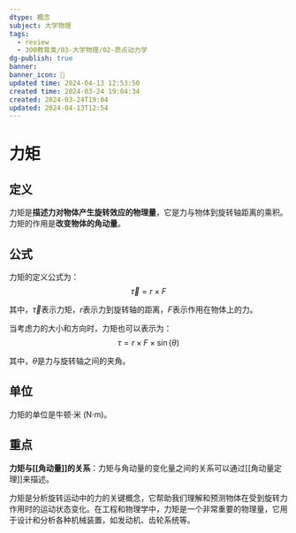 ```yaml
---
dtype: 概念
subject: 大学物理
tags:
  - review
  - 300教育类/03-大学物理/02-质点动力学
dg-publish: true
banner: 
banner_icon: 🧠
updated time: 2024-04-13 12:53:50
created time: 2024-03-24 19:04:34
created: 2024-03-24T19:04
updated: 2024-04-13T12:54
---
```


# 力矩

## 定义

力矩是**描述力对物体产生旋转效应的物理量**，它是力与物体到旋转轴距离的乘积。力矩的作用是**改变物体的角动量**。

## 公式

力矩的定义公式为：$$\vec{\tau} = r \times F$$

其中，$\vec{\tau}$表示力矩，$r$表示力到旋转轴的距离，$F$表示作用在物体上的力。

当考虑力的大小和方向时，力矩也可以表示为：$$\tau = r \times F \times \sin(\theta)$$

其中，$\theta$是力与旋转轴之间的夹角。

## 单位

力矩的单位是牛顿·米 (N·m)。

## 重点

**力矩与[[角动量]]的关系**：力矩与角动量的变化量之间的关系可以通过[[角动量定理]]来描述。

力矩是分析旋转运动中的力的关键概念，它帮助我们理解和预测物体在受到旋转力作用时的运动状态变化。在工程和物理学中，力矩是一个非常重要的物理量，它用于设计和分析各种机械装置，如发动机、齿轮系统等。



